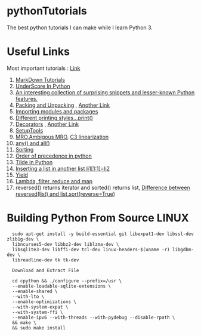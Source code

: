 # pythonTutorials
The best python tutorials I can make while I learn Python 3.

# Useful Links

Most important tutorials : [Link](https://www.python-course.eu/)

1. [MarkDown Tutorials](https://guides.github.com/features/mastering-markdown/)
2. [UnderScore In Python](https://hackernoon.com/understanding-the-underscore-of-python-309d1a029edc)
3. [An interesting collection of surprising snippets and lesser-known Python features.](https://github.com/satwikkansal/wtfpython)
4. [Packing and Unpacking](https://www.geeksforgeeks.org/packing-and-unpacking-arguments-in-python/) , [Another Link](https://stackoverflow.com/questions/6967632/unpacking-extended-unpacking-and-nested-extended-unpacking)
5. [Importing modules and packages](https://docs.python.org/3/tutorial/modules.html)
6. [Different printing styles...print()](https://docs.python.org/3/tutorial/inputoutput.html)
7. [Decorators](https://www.thecodeship.com/patterns/guide-to-python-function-decorators/) , [Another Link](https://www.python-course.eu/python3_decorators.php)
8. [SetupTools](http://setuptools.readthedocs.io/en/latest/setuptools.html#installing-setuptools)
9. [MRO](https://www.python-course.eu/python3_multiple_inheritance.php),[Ambigous MRO](https://stackoverflow.com/questions/29214888/typeerror-cannot-create-a-consistent-method-resolution-order-mro), [C3 linearization](https://en.wikipedia.org/wiki/C3_linearization)
10. [any() and all()](https://www.geeksforgeeks.org/any-all-in-python/)
11. [Sorting](https://docs.python.org/3.3/howto/sorting.html)
12. [Order of precedence in python](https://www.programiz.com/python-programming/precedence-associativity)
13. [Tilde in Python](https://stackoverflow.com/q/8305199/6758560)
14. [Inserting a list in another list li1[1:1]=li2](https://stackoverflow.com/a/5805910/6758560)
15. [Yield](https://stackoverflow.com/questions/231767/what-does-the-yield-keyword-do)
16. [Lambda, filter, reduce and map](https://www.python-course.eu/python3_lambda.php)
17. reversed() returns iterator and sorted() returns list, [Difference between reversed(list) and list.sort(reverse=True)](https://stackoverflow.com/q/9969698/6758560) 
# Building Python From Source LINUX

```
  sudo apt-get install -y build-essential git libexpat1-dev libssl-dev zlib1g-dev \
  libncurses5-dev libbz2-dev liblzma-dev \
  libsqlite3-dev libffi-dev tcl-dev linux-headers-$(uname -r) libgdbm-dev \
  libreadline-dev tk tk-dev

  Download and Extract File 
  
  cd cpython && ./configure --prefix=/usr \
  --enable-loadable-sqlite-extensions \
  --enable-shared \
  --with-lto \
  --enable-optimizations \
  --with-system-expat \
  --with-system-ffi \
  --enable-ipv6 --with-threads --with-pydebug --disable-rpath \
  && make \
  && sudo make install
  ```
